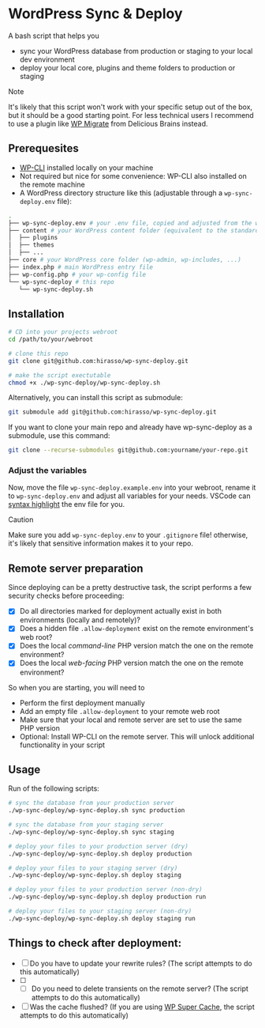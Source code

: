# WordPress Sync & Deploy

A bash script that helps you

- sync your WordPress database from production or staging to your local dev environment
- deploy your local core, plugins and theme folders to production or staging

> [!NOTE]
> It's likely that this script won't work with your specific setup
> out of the box, but it should be a good starting point. For less technical
> users I recommend to use a plugin like [WP Migrate](https://deliciousbrains.com/wp-migrate-db-pro/) from Delicious Brains instead.

## Prerequesites

- [WP-CLI](https://wp-cli.org/) installed locally on your machine
- Not required but nice for some convenience: WP-CLI also installed on the remote machine
- A WordPress directory structure like this (adjustable through a `wp-sync-deploy.env` file):

```bash
.
├── wp-sync-deploy.env # your .env file, copied and adjusted from the wp-sync-deploy.example file in this repo
├── content # your WordPress content folder (equivalent to the standard wp-content)
│  ├── plugins
│  ├── themes
│  ├── ...
├── core # your WordPress core folder (wp-admin, wp-includes, ...)
├── index.php # main WordPress entry file
├── wp-config.php # your wp-config file
└── wp-sync-deploy # this repo
   └── wp-sync-deploy.sh
```

## Installation

```bash
# CD into your projects webroot
cd /path/to/your/webroot

# clone this repo
git clone git@github.com:hirasso/wp-sync-deploy.git

# make the script exectutable
chmod +x ./wp-sync-deploy/wp-sync-deploy.sh
```

Alternatively, you can install this script as submodule:

```bash
git submodule add git@github.com:hirasso/wp-sync-deploy.git
```

If you want to clone your main repo and already have wp-sync-deploy as a submodule, use this command:

```bash
git clone --recurse-submodules git@github.com:yourname/your-repo.git
```

### Adjust the variables

Now, move the file `wp-sync-deploy.example.env` into your webroot, rename it to `wp-sync-deploy.env` and adjust all variables for your needs. VSCode can [syntax highlight](https://fredriccliver.medium.com/give-highlight-and-formatting-on-your-env-file-in-vscode-8e60934efce0) the env file for you.

> [!CAUTION]
> Make sure you add `wp-sync-deploy.env` to your `.gitignore` file!
> otherwise, it's likely that sensitive information makes it to your repo.

## Remote server preparation

Since deploying can be a pretty destructive task, the script performs a few security checks before proceeding:

- [x] Do all directories marked for deployment actually exist in both environments (locally and remotely)?
- [x] Does a hidden file `.allow-deployment` exist on the remote environment's web root?
- [x] Does the local _command-line_ PHP version match the one on the remote environment?
- [x] Does the local _web-facing_ PHP version match the one on the remote environment?

So when you are starting, you will need to

- Perform the first deployment manually
- Add an empty file `.allow-deployment` to your remote web root
- Make sure that your local and remote server are set to use the same PHP version
- Optional: Install WP-CLI on the remote server. This will unlock additional functionality in your script

## Usage

Run of the following scripts:

```bash
# sync the database from your production server
./wp-sync-deploy/wp-sync-deploy.sh sync production

# sync the database from your staging server
./wp-sync-deploy/wp-sync-deploy.sh sync staging

# deploy your files to your production server (dry)
./wp-sync-deploy/wp-sync-deploy.sh deploy production

# deploy your files to your staging server (dry)
./wp-sync-deploy/wp-sync-deploy.sh deploy staging

# deploy your files to your production server (non-dry)
./wp-sync-deploy/wp-sync-deploy.sh deploy production run

# deploy your files to your staging server (non-dry)
./wp-sync-deploy/wp-sync-deploy.sh deploy staging run
```

## Things to check after deployment:

- [ ] Do you have to update your rewrite rules? (The script attempts to do this automatically)
- [ ] - [ ] Do you need to delete transients on the remote server? (The script attempts to do this automatically)
- [ ] Was the cache flushed? (If you are using [WP Super Cache](https://wordpress.org/plugins/wp-super-cache/), the script attempts to do this automatically)
